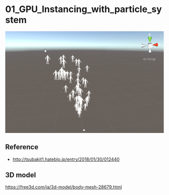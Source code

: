 ﻿# 01_GPU_Instancing_with_particle_system
![](art/art.png)

## Reference
- http://tsubakit1.hateblo.jp/entry/2018/01/30/012440

## 3D model
https://free3d.com/ja/3d-model/body-mesh-28679.html